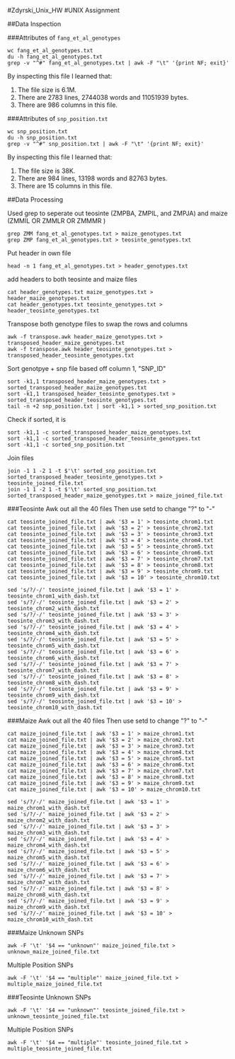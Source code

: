 #Zdyrski_Unix_HW
#UNIX Assignment

##Data Inspection

###Attributes of `fang_et_al_genotypes`

```
wc fang_et_al_genotypes.txt
du -h fang_et_al_genotypes.txt
grep -v "^#" fang_et_al_genotypes.txt | awk -F "\t" '{print NF; exit}'
```

By inspecting this file I learned that:

1. The file size is 6.1M.
2. There are 2783 lines, 2744038 words and 11051939 bytes.
3. There are 986 columns in this file.

###Attributes of `snp_position.txt`

```
wc snp_position.txt
du -h snp_position.txt
grep -v "^#" snp_position.txt | awk -F "\t" '{print NF; exit}'
```

By inspecting this file I learned that:

1. The file size is 38K.
2. There are 984 lines, 13198 words and 82763 bytes.
3. There are 15 columns in this file.

##Data Processing


Used grep to seperate out teosinte (ZMPBA, ZMPIL, and ZMPJA) and maize (ZMMIL OR ZMMLR OR ZMMMR )
```
grep ZMM fang_et_al_genotypes.txt > maize_genotypes.txt
grep ZMP fang_et_al_genotypes.txt > teosinte_genotypes.txt
```

Put header in own file
```
head -n 1 fang_et_al_genotypes.txt > header_genotypes.txt
```

add headers to both teosinte and maize files
```
cat header_genotypes.txt maize_genotypes.txt > header_maize_genotypes.txt
cat header_genotypes.txt teosinte_genotypes.txt > header_teosinte_genotypes.txt
```

Transpose both genotype files to swap the rows and columns

```
awk -f transpose.awk header_maize_genotypes.txt > transposed_header_maize_genotypes.txt
awk -f transpose.awk header_teosinte_genotypes.txt > transposed_header_teosinte_genotypes.txt
```

Sort genotpye + snp file based off column 1, "SNP_ID"
```
sort -k1,1 transposed_header_maize_genotypes.txt >  sorted_transposed_header_maize_genotypes.txt
sort -k1,1 transposed_header_teosinte_genotypes.txt >  sorted_transposed_header_teosinte_genotypes.txt
tail -n +2 snp_position.txt | sort -k1,1 > sorted_snp_position.txt
```

Check if sorted, it is
```
sort -k1,1 -c sorted_transposed_header_maize_genotypes.txt
sort -k1,1 -c sorted_transposed_header_teosinte_genotypes.txt
sort -k1,1 -c sorted_snp_position.txt
```

Join files
```
join -1 1 -2 1 -t $'\t' sorted_snp_position.txt sorted_transposed_header_teosinte_genotypes.txt > teosinte_joined_file.txt
join -1 1 -2 1 -t $'\t' sorted_snp_position.txt sorted_transposed_header_maize_genotypes.txt > maize_joined_file.txt
```


###Teosinte
Awk out all the 40 files
Then use setd to change "?" to "-"
```
cat teosinte_joined_file.txt | awk '$3 = 1' > teosinte_chrom1.txt
cat teosinte_joined_file.txt | awk '$3 = 2' > teosinte_chrom2.txt
cat teosinte_joined_file.txt | awk '$3 = 3' > teosinte_chrom3.txt
cat teosinte_joined_file.txt | awk '$3 = 4' > teosinte_chrom4.txt
cat teosinte_joined_file.txt | awk '$3 = 5' > teosinte_chrom5.txt
cat teosinte_joined_file.txt | awk '$3 = 6' > teosinte_chrom6.txt
cat teosinte_joined_file.txt | awk '$3 = 7' > teosinte_chrom7.txt
cat teosinte_joined_file.txt | awk '$3 = 8' > teosinte_chrom8.txt
cat teosinte_joined_file.txt | awk '$3 = 9' > teosinte_chrom9.txt
cat teosinte_joined_file.txt | awk '$3 = 10' > teosinte_chrom10.txt

sed 's/?/-/' teosinte_joined_file.txt | awk '$3 = 1' > teosinte_chrom1_with_dash.txt
sed 's/?/-/' teosinte_joined_file.txt | awk '$3 = 2' > teosinte_chrom2_with_dash.txt
sed 's/?/-/' teosinte_joined_file.txt | awk '$3 = 3' > teosinte_chrom3_with_dash.txt
sed 's/?/-/' teosinte_joined_file.txt | awk '$3 = 4' > teosinte_chrom4_with_dash.txt
sed 's/?/-/' teosinte_joined_file.txt | awk '$3 = 5' > teosinte_chrom5_with_dash.txt
sed 's/?/-/' teosinte_joined_file.txt | awk '$3 = 6' > teosinte_chrom6_with_dash.txt
sed 's/?/-/' teosinte_joined_file.txt | awk '$3 = 7' > teosinte_chrom7_with_dash.txt
sed 's/?/-/' teosinte_joined_file.txt | awk '$3 = 8' > teosinte_chrom8_with_dash.txt
sed 's/?/-/' teosinte_joined_file.txt | awk '$3 = 9' > teosinte_chrom9_with_dash.txt
sed 's/?/-/' teosinte_joined_file.txt | awk '$3 = 10' > teosinte_chrom10_with_dash.txt
```
###Maize
Awk out all the 40 files
Then use setd to change "?" to "-"
```
cat maize_joined_file.txt | awk '$3 = 1' > maize_chrom1.txt
cat maize_joined_file.txt | awk '$3 = 2' > maize_chrom2.txt
cat maize_joined_file.txt | awk '$3 = 3' > maize_chrom3.txt
cat maize_joined_file.txt | awk '$3 = 4' > maize_chrom4.txt
cat maize_joined_file.txt | awk '$3 = 5' > maize_chrom5.txt
cat maize_joined_file.txt | awk '$3 = 6' > maize_chrom6.txt
cat maize_joined_file.txt | awk '$3 = 7' > maize_chrom7.txt
cat maize_joined_file.txt | awk '$3 = 8' > maize_chrom8.txt
cat maize_joined_file.txt | awk '$3 = 9' > maize_chrom9.txt
cat maize_joined_file.txt | awk '$3 = 10' > maize_chrom10.txt

sed 's/?/-/' maize_joined_file.txt | awk '$3 = 1' > maize_chrom1_with_dash.txt
sed 's/?/-/' maize_joined_file.txt | awk '$3 = 2' > maize_chrom2_with_dash.txt
sed 's/?/-/' maize_joined_file.txt | awk '$3 = 3' > maize_chrom3_with_dash.txt
sed 's/?/-/' maize_joined_file.txt | awk '$3 = 4' > maize_chrom4_with_dash.txt
sed 's/?/-/' maize_joined_file.txt | awk '$3 = 5' > maize_chrom5_with_dash.txt
sed 's/?/-/' maize_joined_file.txt | awk '$3 = 6' > maize_chrom6_with_dash.txt
sed 's/?/-/' maize_joined_file.txt | awk '$3 = 7' > maize_chrom7_with_dash.txt
sed 's/?/-/' maize_joined_file.txt | awk '$3 = 8' > maize_chrom8_with_dash.txt
sed 's/?/-/' maize_joined_file.txt | awk '$3 = 9' > maize_chrom9_with_dash.txt
sed 's/?/-/' maize_joined_file.txt | awk '$3 = 10' > maize_chrom10_with_dash.txt
```

###Maize
Unknown SNPs
```
awk -F '\t' '$4 == "unknown"' maize_joined_file.txt > unknown_maize_joined_file.txt
```

Multiple Position SNPs
```
awk -F '\t' '$4 == "multiple"' maize_joined_file.txt > multiple_maize_joined_file.txt
```


###Teosinte
Unknown SNPs
```
awk -F '\t' '$4 == "unknown"' teosinte_joined_file.txt > unknown_teosinte_joined_file.txt
```

Multiple Position SNPs
```
awk -F '\t' '$4 == "multiple"' teosinte_joined_file.txt > multiple_teosinte_joined_file.txt
```
